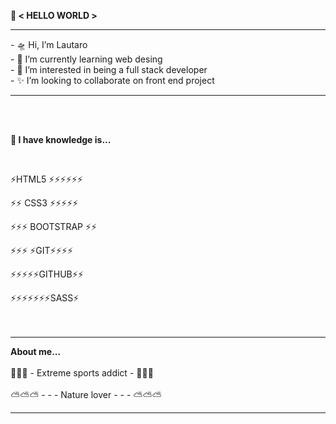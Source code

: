 
<strong> 💬 < HELLO WORLD >  </strong> 
<hr>
- 🛸 Hi, I’m Lautaro <br>
- 🌱 I’m currently learning web desing<br>
- 🔭 I’m interested in being a full stack developer<br>
- ✨ I’m looking to collaborate on front end project<br>
<hr>
<br>  
<br>   
  
<strong>🧠 I have knowledge is...</strong>
  
<br> 
  
⚡HTML5 ⚡⚡⚡⚡⚡⚡                                 

⚡⚡ CSS3 ⚡⚡⚡⚡⚡

⚡⚡⚡ BOOTSTRAP ⚡⚡

⚡⚡⚡ ⚡GIT⚡⚡⚡⚡

⚡⚡⚡⚡⚡GITHUB⚡⚡

⚡⚡⚡⚡⚡⚡⚡SASS⚡
<br>
<br>
<br>
<hr>
 <strong> About me...</strong>
<br>
<br>
🦄🦄🦄 - Extreme sports addict - 🦄🦄🦄
<br>
<br>
⛅️⛅️⛅️ - - - Nature lover - - - ⛅️⛅️⛅️

<hr>
  
<!--
**Sh4dowPri3st/Sh4dowPri3st** is a ✨ _special_ ✨ repository because its `README.md` (this file) appears on your GitHub profile.

Here are some ideas to get you started:

- 🔭 I’m currently working on ...
- 🌱 I’m currently learning ...
- 👯 I’m looking to collaborate on ...
- 🤔 I’m looking for help with ...
- 💬 Ask me about ...
- 📫 How to reach me: ...
- 😄 Pronouns: ...
- ⚡ Fun fact: ...

🛸
🧉 
🗽
🧙‍♂️ 
🔮
🌳  
🃏  
🐈
⚛︎ 
🅰️ 
🪀
⛅️ 
🧶 
🧠
👁
🧿 
⚗️
🧮 
🦄 
👨‍🍳 
🧑🏽‍💻
-->
